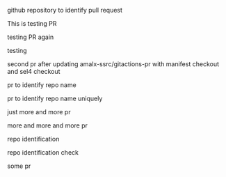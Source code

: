 github repository to identify pull request

This is testing PR

testing PR again

testing

second pr after updating amalx-ssrc/gitactions-pr with manifest checkout and sel4 checkout

pr to identify repo name

pr to identify repo name uniquely

just more and more pr



more and more and more pr

repo identification

repo identification check

some pr

